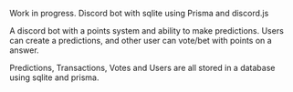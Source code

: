 Work in progress.
Discord bot with sqlite using Prisma and discord.js

A discord bot with a points system and ability to make predictions.
Users can create a predictions, and other user can vote/bet with points on a answer. 

Predictions, Transactions, Votes and Users are all stored in a database using sqlite and prisma.
